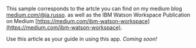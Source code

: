 This sample corresponds to the artcle you can find on my medium blog [medium.com/@ja.russo](medium.com/@ja.russo). as well as the IBM Watson Workspace Publication on Medium [https://medium.com/ibm-watson-workspace](https://medium.com/ibm-watson-workspace).

Use this article as your guide in using this app. *Coming soon!*
